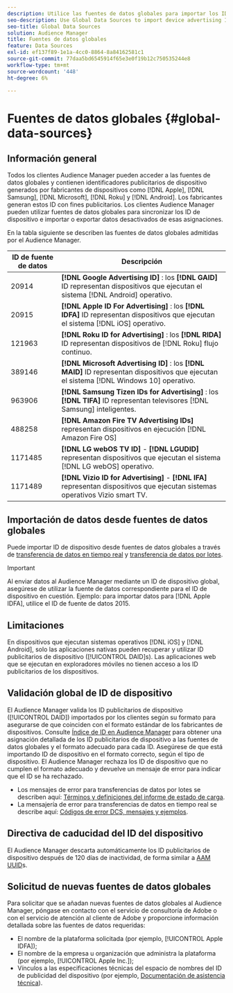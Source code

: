 ```yaml
---
description: Utilice las fuentes de datos globales para importar los ID publicitarios de dispositivo.
seo-description: Use Global Data Sources to import device advertising IDs.
seo-title: Global Data Sources
solution: Audience Manager
title: Fuentes de datos globales
feature: Data Sources
exl-id: ef137f89-1e1a-4cc0-8864-8a84162581c1
source-git-commit: 77daa5bd6545914f65e3e0f19b12c750535244e8
workflow-type: tm+mt
source-wordcount: '448'
ht-degree: 6%

---
```


# Fuentes de datos globales {#global-data-sources}

## Información general

Todos los clientes Audience Manager pueden acceder a las fuentes de datos globales y contienen identificadores publicitarios de dispositivo generados por fabricantes de dispositivos como [!DNL Apple], [!DNL Samsung], [!DNL Microsoft], [!DNL Roku] y [!DNL Android]. Los fabricantes generan estos ID con fines publicitarios. Los clientes Audience Manager pueden utilizar fuentes de datos globales para sincronizar los ID de dispositivo e importar o exportar datos desactivados de esas asignaciones.

En la tabla siguiente se describen las fuentes de datos globales admitidas por el Audience Manager.

| ID de fuente de datos | Descripción |
|---|---|
| 20914 | **[!DNL Google Advertising ID]** : los  **[!DNL GAID]** ID representan dispositivos que ejecutan el sistema  [!DNL Android] operativo. |
| 20915 | **[!DNL Apple ID For Advertising]** : los  **[!DNL IDFA]** ID representan dispositivos que ejecutan el sistema  [!DNL iOS] operativo. |
| 121963 | **[!DNL Roku ID for Advertising]** : los  **[!DNL RIDA]** ID representan dispositivos de  [!DNL Roku] flujo continuo. |
| 389146 | **[!DNL Microsoft Advertising ID]** : los  **[!DNL MAID]** ID representan dispositivos que ejecutan el sistema  [!DNL Windows 10] operativo. |
| 963906 | **[!DNL Samsung Tizen IDs for Advertising]** : los  **[!DNL TIFA]** ID representan televisores  [!DNL Samsung] inteligentes. |
| 488258 | **[!DNL Amazon Fire TV Advertising IDs]** representan dispositivos en ejecución  [!DNL Amazon Fire OS] |
| 1171485 | **[!DNL LG webOS TV ID]** -  **[!DNL LGUDID]** representan dispositivos que ejecutan el sistema  [!DNL LG webOS] operativo. |
| 1171489 | **[!DNL Vizio ID for Advertising]** -  **[!DNL IFA]** representan dispositivos que ejecutan sistemas operativos Vizio smart TV. |

## Importación de datos desde fuentes de datos globales

Puede importar ID de dispositivo desde fuentes de datos globales a través de [transferencia de datos en tiempo real](../integration/sending-audience-data/real-time-data-integration/real-time-data-transfer.md) y [transferencia de datos por lotes](../integration/sending-audience-data/batch-data-transfer-explained/batch-data-transfer-explained.md).

>[!IMPORTANT]
>
>Al enviar datos al Audience Manager mediante un ID de dispositivo global, asegúrese de utilizar la fuente de datos correspondiente para el ID de dispositivo en cuestión. Ejemplo: para importar datos para [!DNL Apple IDFA], utilice el ID de fuente de datos 2015.

## Limitaciones

En dispositivos que ejecutan sistemas operativos [!DNL iOS] y [!DNL Android], solo las aplicaciones nativas pueden recuperar y utilizar ID publicitarios de dispositivo ([!UICONTROL DAID]s). Las aplicaciones web que se ejecutan en exploradores móviles no tienen acceso a los ID publicitarios de los dispositivos.

## Validación global de ID de dispositivo

El Audience Manager valida los ID publicitarios de dispositivo ([!UICONTROL DAID]) importados por los clientes según su formato para asegurarse de que coinciden con el formato estándar de los fabricantes de dispositivos. Consulte [Índice de ID en Audience Manager](../reference/ids-in-aam.md) para obtener una asignación detallada de los ID publicitarios de dispositivo a las fuentes de datos globales y el formato adecuado para cada ID. Asegúrese de que está importando ID de dispositivo en el formato correcto, según el tipo de dispositivo. El Audience Manager rechaza los ID de dispositivo que no cumplen el formato adecuado y devuelve un mensaje de error para indicar que el ID se ha rechazado.

* Los mensajes de error para transferencias de datos por lotes se describen aquí: [Términos y definiciones del informe de estado de carga](../reporting/onboarding-status-report.md#report-terms-conditions).
* La mensajería de error para transferencias de datos en tiempo real se describe aquí: [Códigos de error DCS, mensajes y ejemplos](../api/dcs-intro/dcs-api-reference/dcs-error-codes.md).

## Directiva de caducidad del ID del dispositivo

El Audience Manager descarta automáticamente los ID publicitarios de dispositivo después de 120 días de inactividad, de forma similar a [AAM UUID](../faq/faq-privacy.md)s.

## Solicitud de nuevas fuentes de datos globales

Para solicitar que se añadan nuevas fuentes de datos globales al Audience Manager, póngase en contacto con el servicio de consultoría de Adobe o con el servicio de atención al cliente de Adobe y proporcione información detallada sobre las fuentes de datos requeridas:

* El nombre de la plataforma solicitada (por ejemplo, [!UICONTROL Apple IDFA]);
* El nombre de la empresa u organización que administra la plataforma (por ejemplo, [!UICONTROL Apple Inc.]);
* Vínculos a las especificaciones técnicas del espacio de nombres del ID de publicidad del dispositivo (por ejemplo, [Documentación de asistencia técnica](https://developer.apple.com/documentation/adsupport)).
